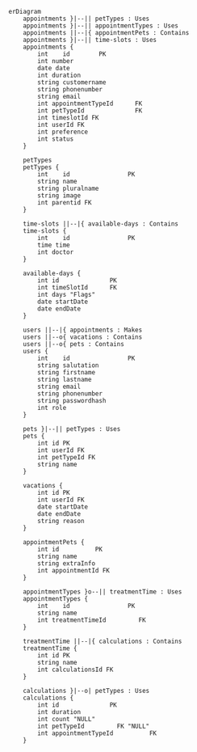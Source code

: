 ﻿```mermaid
erDiagram
    appointments }|--|| petTypes : Uses
    appointments }|--|| appointmentTypes : Uses
    appointments ||--|{ appointmentPets : Contains
    appointments }|--|| time-slots : Uses
    appointments {
        int    id        PK
        int number
        date date
        int duration
        string customername
        string phonenumber
        string email
        int appointmentTypeId      FK
        int petTypeId              FK       
        int timeslotId FK
        int userId FK
        int preference 
        int status
    }    
    
    petTypes
    petTypes {
        int    id                PK
        string name           
        string pluralname 
        string image
        int parentid FK
    } 

    time-slots ||--|{ available-days : Contains
    time-slots {
        int    id                PK
        time time
        int doctor    
    }

    available-days {
        int id              PK
        int timeSlotId      FK
        int days "Flags"
        date startDate
        date endDate
    }

    users ||--|{ appointments : Makes
    users ||--o{ vacations : Contains
    users ||--o{ pets : Contains
    users {
        int    id                PK
        string salutation
        string firstname
        string lastname
        string email
        string phonenumber
        string passwordhash
        int role
    }

    pets }|--|| petTypes : Uses
    pets {
        int id PK
        int userId FK
        int petTypeId FK
        string name
    }

    vacations {
        int id PK
        int userId FK
        date startDate
        date endDate
        string reason
    }

    appointmentPets {
        int id          PK
        string name
        string extraInfo
        int appointmentId FK
    }

    appointmentTypes }o--|| treatmentTime : Uses
    appointmentTypes {
        int    id                PK
        string name
        int treatmentTimeId         FK
    } 

    treatmentTime ||--|{ calculations : Contains
    treatmentTime {
        int id PK
        string name
        int calculationsId FK
    }

    calculations }|--o| petTypes : Uses 
    calculations {
        int id              PK
        int duration
        int count "NULL"
        int petTypeId         FK "NULL"
        int appointmentTypeId          FK
    }

```